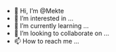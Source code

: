 - 👋 Hi, I’m @Mekte
- 👀 I’m interested in ...
- 🌱 I’m currently learning ...
- 💞️ I’m looking to collaborate on ...
- 📫 How to reach me ...

<!---
Mekte/Mekte is a ✨ special ✨ repository because its `README.md` (this file) appears on your GitHub profile.
You can click the Preview link to take a look at your changes.
--->
